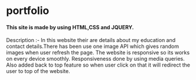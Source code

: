 # portfolio
#### This site is made by using HTML,CSS and JQUERY.
Description :- In this website their are details about my education and contact details.There has been use one image API  which gives random images when user refresh the page. 
              The website is responsive so its works on every device smoothly. Responsiveness done by using media queries. Also added back to top feature so when user click on that it will 
              redirect the user to top of the website. 
